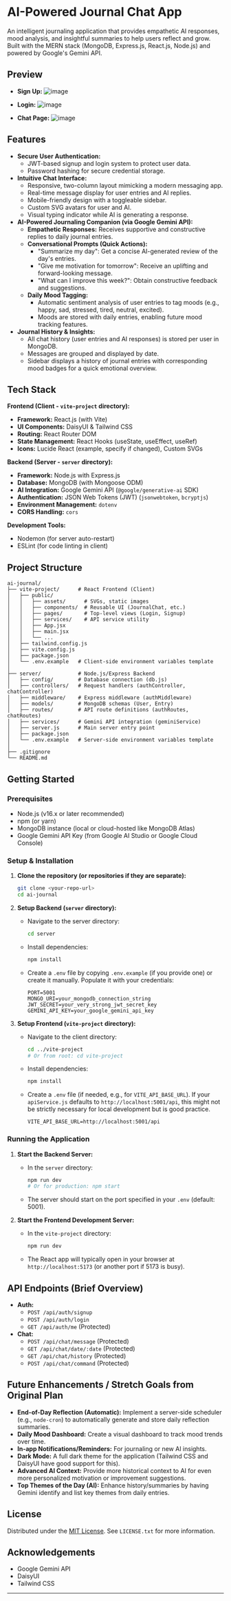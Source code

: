 # AI-Powered Journal Chat App

An intelligent journaling application that provides empathetic AI responses, mood analysis, and insightful summaries to help users reflect and grow. Built with the MERN stack (MongoDB, Express.js, React.js, Node.js) and powered by Google's Gemini API.

## Preview 

- **Sign Up:**
![image](https://github.com/user-attachments/assets/71da0cd1-f8b7-40b8-9352-e8bcc9a98005)


- **Login:**
![image](https://github.com/user-attachments/assets/111bb3a6-8b84-415d-bbf6-9775d0232384)



- **Chat Page:**
![image](https://github.com/user-attachments/assets/2a6edf5a-2e9e-4b58-a0ab-5376428e8a97)




## Features

- **Secure User Authentication:**
  - JWT-based signup and login system to protect user data.
  - Password hashing for secure credential storage.
- **Intuitive Chat Interface:**
  - Responsive, two-column layout mimicking a modern messaging app.
  - Real-time message display for user entries and AI replies.
  - Mobile-friendly design with a toggleable sidebar.
  - Custom SVG avatars for user and AI.
  - Visual typing indicator while AI is generating a response.
- **AI-Powered Journaling Companion (via Google Gemini API):**
  - **Empathetic Responses:** Receives supportive and constructive replies to daily journal entries.
  - **Conversational Prompts (Quick Actions):**
    - "Summarize my day": Get a concise AI-generated review of the day's entries.
    - "Give me motivation for tomorrow": Receive an uplifting and forward-looking message.
    - "What can I improve this week?": Obtain constructive feedback and suggestions.
  - **Daily Mood Tagging:**
    - Automatic sentiment analysis of user entries to tag moods (e.g., happy, sad, stressed, tired, neutral, excited).
    - Moods are stored with daily entries, enabling future mood tracking features.
- **Journal History & Insights:**
  - All chat history (user entries and AI responses) is stored per user in MongoDB.
  - Messages are grouped and displayed by date.
  - Sidebar displays a history of journal entries with corresponding mood badges for a quick emotional overview.

## Tech Stack

**Frontend (Client - `vite-project` directory):**

- **Framework:** React.js (with Vite)
- **UI Components:** DaisyUI & Tailwind CSS
- **Routing:** React Router DOM
- **State Management:** React Hooks (useState, useEffect, useRef)
- **Icons:** Lucide React (example, specify if changed), Custom SVGs

**Backend (Server - `server` directory):**

- **Framework:** Node.js with Express.js
- **Database:** MongoDB (with Mongoose ODM)
- **AI Integration:** Google Gemini API (`@google/generative-ai` SDK)
- **Authentication:** JSON Web Tokens (JWT) (`jsonwebtoken`, `bcryptjs`)
- **Environment Management:** `dotenv`
- **CORS Handling:** `cors`

**Development Tools:**

- Nodemon (for server auto-restart)
- ESLint (for code linting in client)

## Project Structure

```
ai-journal/
├── vite-project/      # React Frontend (Client)
│   ├── public/
│   │   ├── assets/      # SVGs, static images
│   │   ├── components/  # Reusable UI (JournalChat, etc.)
│   │   ├── pages/       # Top-level views (Login, Signup)
│   │   ├── services/    # API service utility
│   │   ├── App.jsx
│   │   ├── main.jsx
│   │   └── ...
│   ├── tailwind.config.js
│   ├── vite.config.js
│   ├── package.json
│   └── .env.example   # Client-side environment variables template
│
├── server/            # Node.js/Express Backend
│   ├── config/        # Database connection (db.js)
│   ├── controllers/   # Request handlers (authController, chatController)
│   ├── middleware/    # Express middleware (authMiddleware)
│   ├── models/        # MongoDB schemas (User, Entry)
│   ├── routes/        # API route definitions (authRoutes, chatRoutes)
│   ├── services/      # Gemini API integration (geminiService)
│   ├── server.js      # Main server entry point
│   ├── package.json
│   └── .env.example   # Server-side environment variables template
│
├── .gitignore
└── README.md
```

## Getting Started

### Prerequisites

- Node.js (v16.x or later recommended)
- npm (or yarn)
- MongoDB instance (local or cloud-hosted like MongoDB Atlas)
- Google Gemini API Key (from Google AI Studio or Google Cloud Console)

### Setup & Installation

1.  **Clone the repository (or repositories if they are separate):**

    ```bash
    git clone <your-repo-url>
    cd ai-journal
    ```

2.  **Setup Backend (`server` directory):**

    - Navigate to the server directory:
      ```bash
      cd server
      ```
    - Install dependencies:
      ```bash
      npm install
      ```
    - Create a `.env` file by copying `.env.example` (if you provide one) or create it manually. Populate it with your credentials:
      ```env
      PORT=5001
      MONGO_URI=your_mongodb_connection_string
      JWT_SECRET=your_very_strong_jwt_secret_key
      GEMINI_API_KEY=your_google_gemini_api_key
      ```

3.  **Setup Frontend (`vite-project` directory):**
    - Navigate to the client directory:
      ```bash
      cd ../vite-project
      # Or from root: cd vite-project
      ```
    - Install dependencies:
      ```bash
      npm install
      ```
    - Create a `.env` file (if needed, e.g., for `VITE_API_BASE_URL`). If your `apiService.js` defaults to `http://localhost:5001/api`, this might not be strictly necessary for local development but is good practice.
      ```env
      VITE_API_BASE_URL=http://localhost:5001/api
      ```

### Running the Application

1.  **Start the Backend Server:**

    - In the `server` directory:
      ```bash
      npm run dev
      # Or for production: npm start
      ```
    - The server should start on the port specified in your `.env` (default: 5001).

2.  **Start the Frontend Development Server:**
    - In the `vite-project` directory:
      ```bash
      npm run dev
      ```
    - The React app will typically open in your browser at `http://localhost:5173` (or another port if 5173 is busy).

## API Endpoints (Brief Overview)

- **Auth:**
  - `POST /api/auth/signup`
  - `POST /api/auth/login`
  - `GET /api/auth/me` (Protected)
- **Chat:**
  - `POST /api/chat/message` (Protected)
  - `GET /api/chat/date/:date` (Protected)
  - `GET /api/chat/history` (Protected)
  - `POST /api/chat/command` (Protected)

## Future Enhancements / Stretch Goals from Original Plan

- **End-of-Day Reflection (Automatic):** Implement a server-side scheduler (e.g., `node-cron`) to automatically generate and store daily reflection summaries.
- **Daily Mood Dashboard:** Create a visual dashboard to track mood trends over time.
- **In-app Notifications/Reminders:** For journaling or new AI insights.
- **Dark Mode:** A full dark theme for the application (Tailwind CSS and DaisyUI have good support for this).
- **Advanced AI Context:** Provide more historical context to AI for even more personalized motivation or improvement suggestions.
- **Top Themes of the Day (AI):** Enhance history/summaries by having Gemini identify and list key themes from daily entries.


## License

Distributed under the [MIT License](LICENSE.txt). See `LICENSE.txt` for more information.

## Acknowledgements

- Google Gemini API
- DaisyUI
- Tailwind CSS

---

